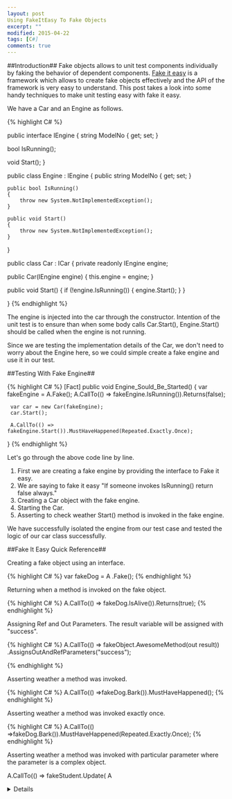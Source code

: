 ```yaml
---
layout: post
Using FakeItEasy To Fake Objects
excerpt: ""
modified: 2015-04-22
tags: [C#]
comments: true
---
```


##Introduction##
Fake objects allows to unit test components individually by faking the behavior of dependent components. [Fake it easy](http://fakeiteasy.github.io/) is a framework which allows to create fake objects effectively and the API of the framework is very easy to understand. This post takes a look into some handy techniques to make unit testing easy with fake it easy.

We have a Car and an Engine as follows.

{% highlight C# %}

public interface IEngine
{
   string ModelNo { get; set; }

   bool IsRunning();

   void Start();
}

public class Engine : IEngine
{
    public string ModelNo { get; set; }

    public bool IsRunning()
    {
        throw new System.NotImplementedException();
    }

    public void Start()
    {
        throw new System.NotImplementedException();
    }
}

public class Car : ICar
{
   private readonly IEngine engine;

   public Car(IEngine engine)
   {
       this.engine = engine;
   }

   public void Start()
   {
       if (!engine.IsRunning())
       {
           engine.Start();
       }
   }

}
{% endhighlight %}

The engine is injected into the car through the constructor. Intention of the unit test is to ensure than when some body calls Car.Start(), Engine.Start() should be called when the engine is not running.

Since we are testing the implementation details of the Car, we don't need to worry about the Engine here, so we could simple create a fake engine and use it in our test.

##Testing With Fake Engine##

{% highlight C# %}
[Fact]
 public void Engine_Sould_Be_Started()
 {
     var fakeEngine = A.Fake<IEngine>();
     A.CallTo(() => fakeEngine.IsRunning()).Returns(false);

     var car = new Car(fakeEngine);
     car.Start();

     A.CallTo(() => fakeEngine.Start()).MustHaveHappened(Repeated.Exactly.Once);
 }
 {% endhighlight %}

 Let's go through the above code line by line.

 1. First we are creating a fake engine by providing the interface to Fake it easy.
 2. We are saying to fake it easy "If someone invokes IsRunning() return false always."
 3. Creating a Car object with the fake engine.
 4. Starting the Car.
 5. Asserting to check weather Start() method is invoked in the fake engine.

 We have successfully isolated the engine from our test case and tested the logic of our car class successfully.

 ##Fake It Easy Quick Reference##

Creating a fake object using an interface.

{% highlight C# %}
var fakeDog = A .Fake<IDog>();
{% endhighlight %}

Returning when a method is invoked on the fake object.

{% highlight C# %}
A.CallTo(() => fakeDog.IsAlive()).Returns(true);
{% endhighlight %}

Assigning Ref and Out Parameters. The result variable will be assigned with "success".

{% highlight C# %}
A.CallTo(() => fakeObject.AwesomeMethod(out result))
              .AssignsOutAndRefParameters("success");

{% endhighlight %}

Asserting weather a method was invoked.

{% highlight C# %}
A.CallTo(() =>fakeDog.Bark()).MustHaveHappened();
{% endhighlight %}

Asserting weather a method was invoked exactly once.

{% highlight C# %}
A.CallTo(() =>fakeDog.Bark()).MustHaveHappened(Repeated.Exactly.Once);
{% endhighlight %}

Asserting weather a method was invoked with particular parameter where the parameter is a complex object.

A.CallTo(() => fakeStudent.Update( A<Details>.That.Matches(p =>
               p.Name == "Sam" &&
               p.Age == 10 ))).MustHaveHappened();
